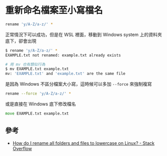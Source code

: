 # 重新命名檔案至小寫檔名

```bash
rename 'y/A-Z/a-z/' *
```

正常情況下可以成功，但是在 WSL 裡面，移動到 Windows system 上的資料夾底下，卻會出現

```bash
$ rename 'y/A-Z/a-z/' *
EXAMPLE.txt not renamed: example.txt already exists

# 用 mv 也有類似行為
$ mv EXAMPLE.txt example.txt
mv: 'EXAMPLE.txt' and 'example.txt' are the same file
```

是因為 Windows 不區分檔案大小寫，這時候可以多加 `--force` 來強制複寫

```bash
rename --force 'y/A-Z/a-z/' *
```

或是直接在 Windows 底下修改檔名

```bat
move EXAMPLE.txt example.txt
```

## 參考

* [How do I rename all folders and files to lowercase on Linux? - Stack Overflow](https://stackoverflow.com/questions/152514/how-do-i-rename-all-folders-and-files-to-lowercase-on-linux)
